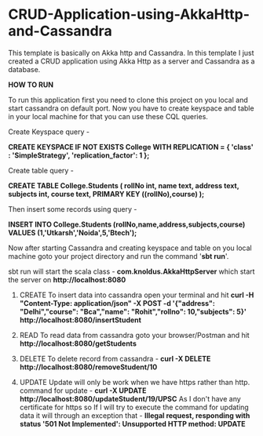 # CRUD-Application-using-AkkaHttp-and-Cassandra

This template is basically on Akka http and Cassandra.
In this template I just created a CRUD application using Akka Http as a server and Cassandra as a database.

**HOW TO RUN** 

To run this application first you need to clone this project on you local and start cassandra on default port.
Now you have to create keyspace and table in your local machine for that you can use these CQL queries.

Create Keyspace query -

**CREATE KEYSPACE IF NOT EXISTS College
WITH REPLICATION = {
'class' : 'SimpleStrategy',
'replication_factor': 1
};**

Create table query - 

**CREATE TABLE College.Students (
rollNo int,
name text,
address text,
subjects int,
course text,
PRIMARY KEY ((rollNo),course) );**

Then insert some records using query - 

**INSERT INTO College.Students (rollNo,name,address,subjects,course)
VALUES (1,'Utkarsh','Noida',5,'Btech');**

Now after starting Cassandra and creating keyspace and table on you local machine goto your project directory and run the command '**sbt run**'.

sbt run will start the scala class - **com.knoldus.AkkaHttpServer** which start the server on **http://localhost:8080** 

1) CREATE 
    To insert data into cassandra open your terminal and hit
   **curl -H "Content-Type: application/json" -X POST -d '{"address": "Delhi","course": "Bca","name": "Rohit","rollno": 10,"subjects": 5}' http://localhost:8080/insertStudent**
         

2) READ
   To read data from cassandra goto your browser/Postman and hit **http://localhost:8080/getStudents**

3) DELETE
   To delete record from cassandra - **curl -X DELETE http://localhost:8080/removeStudent/10**

4) UPDATE
    Update will only be work when we have https rather than http.
    command for update - **curl -X UPDATE http://localhost:8080/updateStudent/19/UPSC**
    As I don't have any certificate for https so If I will try to execute the command for updating data it will through an exception that - **Illegal request, responding with status '501 Not Implemented': Unsupported HTTP method: UPDATE**


